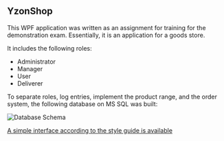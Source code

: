 ## YzonShop 
This WPF application was written as an assignment for training for the demonstration exam. Essentially, it is an application for a goods store.

It includes the following roles: 
+ Administrator
+ Manager
+ User
+ Deliverer

To separate roles, log entries, implement the product range, and the order system, the following database on MS SQL was built:

![Database Schema](https://i.imgur.com/adcX9nl.png)

[A simple interface according to the style guide is available](https://imgur.com/a/AQRdzcO)
